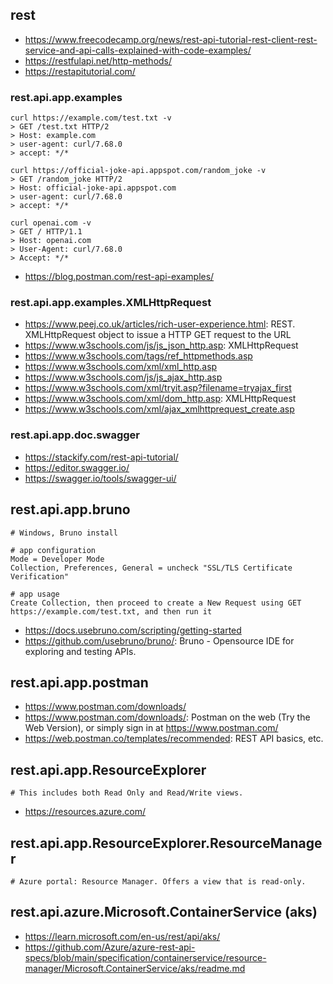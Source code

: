 ## rest

- https://www.freecodecamp.org/news/rest-api-tutorial-rest-client-rest-service-and-api-calls-explained-with-code-examples/
- https://restfulapi.net/http-methods/
- https://restapitutorial.com/

### rest.api.app.examples

```
curl https://example.com/test.txt -v
> GET /test.txt HTTP/2
> Host: example.com
> user-agent: curl/7.68.0
> accept: */*

curl https://official-joke-api.appspot.com/random_joke -v
> GET /random_joke HTTP/2
> Host: official-joke-api.appspot.com
> user-agent: curl/7.68.0
> accept: */*

curl openai.com -v
> GET / HTTP/1.1
> Host: openai.com
> User-Agent: curl/7.68.0
> Accept: */*
```

- https://blog.postman.com/rest-api-examples/

### rest.api.app.examples.XMLHttpRequest

- https://www.peej.co.uk/articles/rich-user-experience.html: REST. XMLHttpRequest object to issue a HTTP GET request to the URL
- https://www.w3schools.com/js/js_json_http.asp: XMLHttpRequest
- https://www.w3schools.com/tags/ref_httpmethods.asp
- https://www.w3schools.com/xml/xml_http.asp
- https://www.w3schools.com/js/js_ajax_http.asp
- https://www.w3schools.com/xml/tryit.asp?filename=tryajax_first
- https://www.w3schools.com/xml/dom_http.asp: XMLHttpRequest
- https://www.w3schools.com/xml/ajax_xmlhttprequest_create.asp

### rest.api.app.doc.swagger

- https://stackify.com/rest-api-tutorial/
- https://editor.swagger.io/
- https://swagger.io/tools/swagger-ui/
  
## rest.api.app.bruno

```
# Windows, Bruno install

# app configuration
Mode = Developer Mode
Collection, Preferences, General = uncheck "SSL/TLS Certificate Verification"

# app usage
Create Collection, then proceed to create a New Request using GET https://example.com/test.txt, and then run it
```

- https://docs.usebruno.com/scripting/getting-started
- https://github.com/usebruno/bruno/: Bruno - Opensource IDE for exploring and testing APIs.

## rest.api.app.postman

- https://www.postman.com/downloads/
- https://www.postman.com/downloads/: Postman on the web (Try the Web Version), or simply sign in at https://www.postman.com/
- https://web.postman.co/templates/recommended: REST API basics, etc.

## rest.api.app.ResourceExplorer

```
# This includes both Read Only and Read/Write views.
```

- https://resources.azure.com/

## rest.api.app.ResourceExplorer.ResourceManager

```
# Azure portal: Resource Manager. Offers a view that is read-only.
```

## rest.api.azure.Microsoft.ContainerService (aks)

- https://learn.microsoft.com/en-us/rest/api/aks/
- https://github.com/Azure/azure-rest-api-specs/blob/main/specification/containerservice/resource-manager/Microsoft.ContainerService/aks/readme.md
